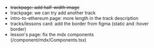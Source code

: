 - ~~trackpage: add half-width image~~
- trackpage: we can try add another track
- intro-to-ethereum page: more length in the track description
- tracks/lessons card: add the border from figma (static and :hover border)
- lesson's page: fix the mdx components (/component/mdx/Components.tsx)
